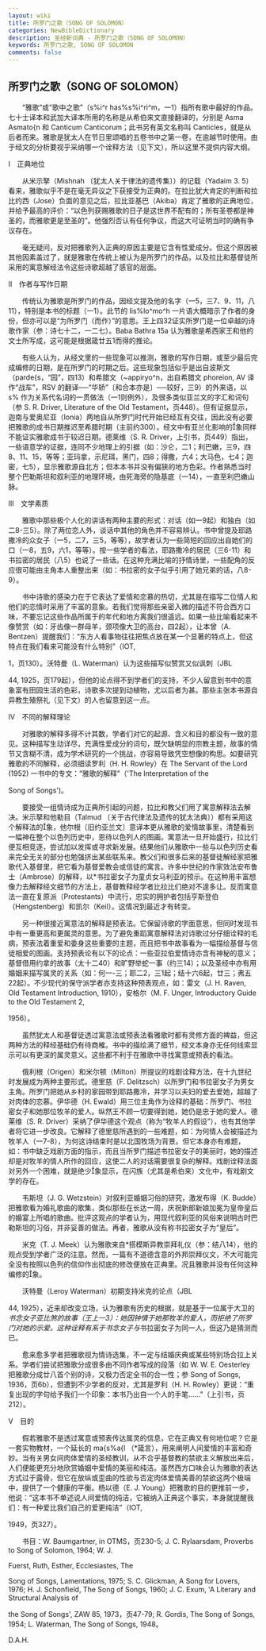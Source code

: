 ```yaml
---
layout: wiki
title: 所罗门之歌（SONG OF SOLOMON）
categories: NewBibleDictionary
description: 圣经新词典 - 所罗门之歌（SONG OF SOLOMON）
keywords: 所罗门之歌, SONG OF SOLOMON
comments: false
---
```


## 所罗门之歌（SONG OF SOLOMON）

　　“雅歌”或“歌中之歌”（s%i^r has%s%i^ri^m，一1）指所有歌中最好的作品。七十士译本和武加大译本所用的名称是从希伯来文直接翻译的，分别是 Asma Asmato{n 和 Canticum Canticorum；此书另有英文名称叫 Canticles，就是从后者而来。雅歌是犹太人在节日里颂唱的五卷书中之第一卷，在逾越节时使用。由于经文的分析要视乎采纳哪一个诠释方法（见下文），所以这里不提供内容大纲。

Ⅰ　正典地位

　　从米示拏（Mishnah 〔犹太人关于律法的遗传集〕）的记载（Yadaim 3. 5）看来，雅歌似乎不是在毫无异议之下获接受为正典的。在拉比犹大肯定的判断和拉比约西（Jose）负面的意见之后，拉比亚基巴（Akiba）肯定了雅歌的正典地位，并给予最高的评价：“以色列获赐雅歌的日子是这世界不配有的；所有圣卷都是神圣的，而雅歌更是至圣的”。他强烈否认有任何争议，而这大可证明当时的确有争议存在。

　　毫无疑问，反对把雅歌列入正典的原因主要是它含有性爱成分。但这个原因被其他因素盖过了，就是雅歌在传统上被认为是所罗门的作品，以及拉比和基督徒所采用的寓意解经法令这些诗歌超越了感官的层面。

Ⅱ　作者与写作日期

　　传统认为雅歌是所罗门的作品，因经文提及他的名字（一5，三7、9、11，八11），特别是本书的标题（一1）。此节的 lis%lo^mo^h 一片语大概暗示了作者的身份，但亦可以是“为所罗门（而作）”的意思。王上四32证实所罗门是一位卓越的诗歌作家（参：诗七十二，一二七）。Baba Bathra 15a 认为雅歌是希西家王和他的文士所写成，这可能是根据箴廿五1而得的推论。

　　有些人认为，从经文里的一些现象可以推测，雅歌的写作日期，或至少最后完成编修的日期，是在所罗门的时期之后。这些现象包括似乎是出自波斯文（parde{s，“园”，四13）和希腊文（~appiryo^n，出自希腊文 phoreion, AV 译作“战车”，RSV 的翻译──“华轿”〔和合本亦是〕──较好，三9）的外来语，以 s% 作为关系代名词的一贯做法（一1则例外），及很多类似亚兰文的字汇和词句（参 S. R. Driver, Literature of the Old Testament，页448）。但有证据显示，迦南与爱奥尼亚（Ionia）两地自从所罗门时代开始已经互有交往，因此没有必要把雅歌的成书日期推迟至希腊时期（主前约300）。经文中有亚兰化影响的象同样不能证实雅歌成书于较迟日期。德莱维（S. R. Driver，上引书，页449）指出，一些语意学的证据，连同不少地理上的引据（如：沙仑，二1；利巴嫩，三9，四8、11、15，等等；亚玛拿，示尼珥，黑门，四8；得撒，六4；大马色，七4；迦密，七5），显示雅歌源自北方；但本本书并没有偏狭的地方色彩。作者熟悉当时整个巴勒斯坦和叙利亚的地理环境，由死海旁的隐基底（一14），一直至利巴嫩山脉。

Ⅲ　文学素质

　　雅歌中那些极个人化的讲话有两种主要的形式：对话（如一9起）和独白（如二8-三5）。除了两位恋人外，谈话中其他的角色并不容易辨认。书中曾提及耶路撒冷的众女子（一5，二7，三5，等等），故学者认为一些简短的回应出自她们的口（一8，五9，六1，等等）。按一些学者的看法，耶路撒冷的居民（三6-11）和书拉密的居民（八5）也说了一些话。在这种充满比喻的抒情诗里，一些配角的反应很可能由主角本人重整出来（如：书拉密的女子似乎引用了她兄弟的话，八8-9）。

　　书中诗歌的感染力在于它表达了爱情和恋慕的热切，尤其是在描写二位情人和他们的恋情时采用了丰富的意象。若我们觉得那些亲密入微的描述不符合西方口味，不要忘记这些作品所属于的年代和地方离我们很遥远。如果一些比喻看起来不像赞赏（如：牙齿像一群母羊，颈项像大卫的高台，四2起），让本曾（A. Bentzen）提醒我们：“东方人看事物往往把焦点放在某一个显著的特点上，但这特点在我们看来可能没有什么特别”（IOT,

1，页130）。沃特曼（L. Waterman）认为这些描写似赞赏又似讽刺（JBL

44, 1925，页179起），但他的论点得不到学者们的支持，不少人留意到书中的意象富有田园生活的色彩，诗歌多次提到动植物，尤以后者为甚。那些主张本书源自异教生殖祭礼（见下文）的人也留意到这一点。

Ⅳ　不同的解释理论

　　对雅歌的解释多得不计其数，学者们对它的起源、含义和目的都没有一致的意见。这种描写生动详尽，充满性爱成分的词句，既欠缺明显的宗教主题，故事的情节又含糊不清，成为学术研究的一个挑战，亦容易导致凭空想像的构思。如要研究雅歌的不同解释，必须细读罗利（H. H. Rowley）在 The Servant of the Lord (1952) 一书中的专文：“雅歌的解释”（'The Interpretation of the

Song of Songs')。

　　要接受一组情诗成为正典所引起的问题，拉比和教父们用了寓意解释法去解决。米示拏和他勒目（Talmud 〔关于古代律法及遗传的犹太法典〕）都有采用这个解释法的象，他尔根〔旧约亚兰文〕意译本更从雅歌的爱情故事里，清楚看到一幅神在整个以色列历史中，恩待以色列人的图画。寓意法一旦开始盛行，拉比们便互相竞逐，尝试加以发挥或寻求新发展。结果他们从雅歌中一些与以色列历史看来完全无关的部分也勉强挤出某些联系来。教父们和很多后来的基督徒解经家把雅歌代入基督里，把它看为基督爱教会或信徒的寓言。许多中世纪的作家效法安布鲁士（Ambrose）的解释，以*书拉密女子为童贞女马利亚的预示。在这种用丰富想像力去解释经文细节的方法上，基督教释经学者比拉比们绝对不遑多让。反而寓意法一直在复原派（Protestants）中流行，忠实的拥护者包括亨斯登伯（Hengstenberg）和凯尔（Keil）。这情况到最近才有转变。

　　另一种很接近寓意法的解释是预表法。它保留诗歌的字面意思，但同时发现书中有一重更高和更属灵的意思。为了避免重蹈寓意解释法对诗歌过分仔细诠释的毛病，预表法着重爱和委身这些重要的主题，而且把书中故事看为一幅描绘基督与信徒相爱的图画。支持预表论有以下的论点：一些亚拉伯爱情诗亦含有神秘的意义；基督借用约拿的故事（太十二40）和旷野举蛇一事（约三14）；以及圣经中亦有用婚姻来描写属灵的关系（如：何一-三；耶二2，三1起；结十六6起，廿三；弗五22起）。不少现代的保守派学者亦支持这种预表观点，如：雷文（J. H. Raven, Old Testament Introduction, 1910），安格尔（M. F. Unger, Introductory Guide to the Old Testament 2,

1956）。

　　虽然犹太人和基督徒透过寓意法或预表法看雅歌时都有灵修方面的裨益，但这两种方法的释经基础仍有待商榷。书中的描绘满了细节，经文本身亦无任何线索显示可以有更深的属灵意义。这些都不利于在雅歌中寻找寓意或预表的看法。

　　俄利根（Origen）和米尔顿（Milton）所提议的戏剧诠释方法，在十九世纪时发展成为两种主要形式。德里慈（F. Delitzsch）以所罗门和书拉密女子为男女主角。所罗门把她从乡村的家园带到耶路撒冷，并学习以夫妇的爱去爱她，超越了对肉体的恋慕。伊华德（H. Ewald）用三位主角作为诠释的基础：所罗门、书拉密女子和她那位牧羊的爱人。纵然王不顾一切要得到她，她仍是忠于她的爱人。德莱维（S. R. Driver）采纳了伊华德这个观点（称为“牧羊人的假设”），也有其他学者将它进一步改良。它解释了德里慈所遇到的一些难题，如：为何情人会被描述为牧羊人（一7-8），为何这诗结束时是以北国牧场为背景。但它本身亦有难题，如：书中缺乏戏剧方面的指示，而且当所罗门描述书拉密女子的美丽时，她的描述却是对牧羊的情人所作的回应，这使二人的对话需要很复杂的解释。戏剧诠释法面对另外一个困难，就是绝少象显示，在闪族（尤其是希伯来）文化中，有戏剧文学的存在。

　　韦斯坦（J. G. Wetzstein）对叙利亚婚姻习俗的研究，激发布得（K. Budde）把雅歌看为婚礼歌曲的歌集，类似那些在长达一周，庆祝新郎新娘加冕为皇帝皇后的婚宴上所唱的歌曲。批评这观点的学者认为，用现代叙利亚的风俗来说明古时巴勒斯坦的习俗，并非妥善的做法。再者，雅歌从没有称书拉密女子为“皇后”。

　　米克（T. J. Meek）认为雅歌来自*搭模斯异教崇拜礼仪（参：结八14），他的观点受到学者广泛的注意。然而，一篇有不道德含意的外邦崇拜仪文，不大可能完全没有按照以色列的信仰作出彻底的修改便放在正典里。况且雅歌并没有任何这种编修的象。

　　沃特曼（Leroy Waterman）初期支持米克的论点（JBL

44, 1925），近来却改变立场，认为雅歌有历史的根据，就是基于一位属于大卫的*书念女子亚比煞的故事（王上一3）：她因钟情于她那牧羊的爱人，而拒绝了所罗门对她的示爱。这种诠释有系于书念女子与*书拉密女子为同一人，但这乃是猜测而已。

　　愈来愈多学者把雅歌视为情诗选集，不一定与结婚庆典或某些特别场合拉上关系。学者们尝试把雅歌分成很多由不同作者写成的段落（如 W. W. E. Oesterley 把雅歌分成廿八首个别的诗，又极力否定全书的合一性；参 Song of Songs, 1936，页6b），但遭到不少学者的反对，尤其是罗利（H. H. Rowley）更说：“重复出现的字句给予我们一个印象：本书乃出自一个人的手笔……”（上引书，页212）。

Ⅴ　目的

　　假若雅歌不是透过寓意或预表传达属灵的信息，它在正典又有何地位呢？它是一套实物教材，一个延长的 ma{s%a{l （*箴言），用来阐明人间爱情的丰富和奇妙。当有关男女间肉体爱情的圣经教训，从不合乎基督教的禁欲主义解放出来后，人们便能更充分地欣赏婚姻中爱情的美丽和纯洁。虽然西方口味会认为雅歌的表达方式过于露骨，但它在放纵或歪曲的性欲与否定肉体爱情美善的禁欲这两个极端中，提供了一个健康的平衡。杨以德（E. J. Young）把雅歌的目的更推前一步，他说：“这本书不单述说人间爱情的纯洁，它被纳入正典这个事实，本身就提醒我们：有一种爱比我们自己的爱更纯洁”（IOT,

1949，页327）。

　　书目：W. Baumgartner, in OTMS，页230-5; J. C. Rylaarsdam, Proverbs to Song of Solomon, 1964; W. J.

Fuerst, Ruth, Esther, Ecclesiastes, The

Song of Songs, Lamentations, 1975; S. C. Glickman, A Song for Lovers, 1976; H. J. Schonfield, The Song of Songs, 1960; J. C. Exum, 'A Literary and Structural Analysis of

the Song of Songs', ZAW 85, 1973，页47-79; R. Gordis, The Song of Songs, 1954; L. Waterman, The Song of Songs, 1948。

D.A.H.








